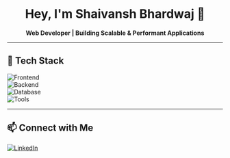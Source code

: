 <h1 align="center">Hey, I'm Shaivansh Bhardwaj 👋</h1>

<p align="center"><b>Web Developer | Building Scalable & Performant Applications</b></p>

---

<h2 align="left">🚀 Tech Stack</h2>

<div align="left">
  <img src="https://img.shields.io/badge/Frontend-HTML%20%7C%20CSS%20%7C%20JavaScript%20%7C%20React-blue?style=for-the-badge" alt="Frontend" />
  <br>
  <img src="https://img.shields.io/badge/Backend-Node.js%20%7C%20Express-green?style=for-the-badge" alt="Backend" />
  <br>
  <img src="https://img.shields.io/badge/Database-MongoDB-lightgreen?style=for-the-badge" alt="Database" />
  <br>
  <img src="https://img.shields.io/badge/Tools-Git%20%7C%20Postman%20%7C%20Notion-orange?style=for-the-badge" alt="Tools" />
</div>

---

<h2 align="left">📫 Connect with Me</h2>

<p align="left">
  <a href="https://www.linkedin.com/in/shivansh-bhardwaj-2a624b200/" target="_blank">
    <img src="https://img.shields.io/badge/LinkedIn-0077B5?style=for-the-badge&logo=linkedin&logoColor=white" alt="LinkedIn"/>
  </a>
</p>
